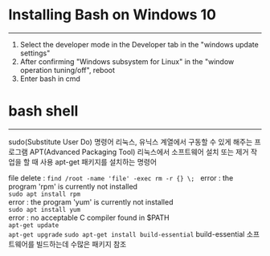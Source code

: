 # Installing Bash on Windows 10  
***  
1. Select the developer mode in the Developer tab in the "windows update settings"  
2. After confirming "Windows subsystem for Linux" in the "window operation tuning/off", reboot  
3. Enter bash in cmd  
# bash shell  
***
sudo(Substitute User Do) 명령어 리눅스, 유닉스 계열에서 구동할 수 있게 해주는 프로그램
APT(Advanced Packaging Tool) 리눅스에서 소프트웨어 설치 또는 제거 작업을 할 때 사용
apt-get 패키지를 설치하는 명령어

file delete : `find /root -name 'file' -exec rm -r {} \;`  
error : the program 'rpm' is currently not installed  
`sudo apt install rpm`  
error : the program 'yum' is currently not installed  
`sudo apt install yum`  
error : no acceptable C compiler found in $PATH  
`apt-get update`  
`apt-get upgrade`
`sudo apt-get install build-essential`
build-essential 소프트웨어를 빌드하는데 수많은 패키지 참조


